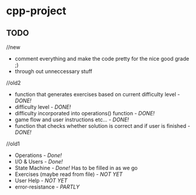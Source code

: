 # cpp-project


## TODO
//new
- comment everything and make the code pretty for the nice good grade ;)
- through out unneccessary stuff



//old2
- function that generates exercises based on current difficulty level - *DONE!*
- difficulty level - *DONE!*
- difficulty incorporated into operations() function - *DONE!*
- game flow and user instructions etc... - *DONE!*
- function that checks whether solution is correct and if user is finished - *DONE!*




//old1

- Operations  - *Done!*
- I/O & Users - *Done!*
- State Machine  - *Done!* Has to be filled in as we go 
- Exercises (maybe read from file) - *NOT YET*
- User Help  - *NOT YET*
- error-resistance - *PARTLY*
